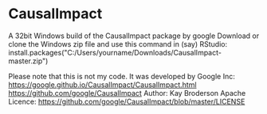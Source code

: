 # CausalImpact
A 32bit Windows build of the CausalImpact package by google
Download or clone the Windows zip file and use this command in (say) RStudio:
install.packages("C:/Users/yourname/Downloads/CausalImpact-master.zip")

Please note that this is not my code.  It was developed by Google Inc:
https://google.github.io/CausalImpact/CausalImpact.html
https://github.com/google/CausalImpact
Author: Kay Broderson
Apache Licence:
https://github.com/google/CausalImpact/blob/master/LICENSE

